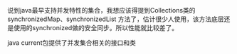 说到java最早支持并发特性的集合，我想应该得提到Collections类的synchronizedMap、synchronizedList 方法了，估计很少人使用，该方法底层还是使用的synchronized做的安全同步。所以性能就比较差了。

java current包提供了并发集合相关的接口和类


